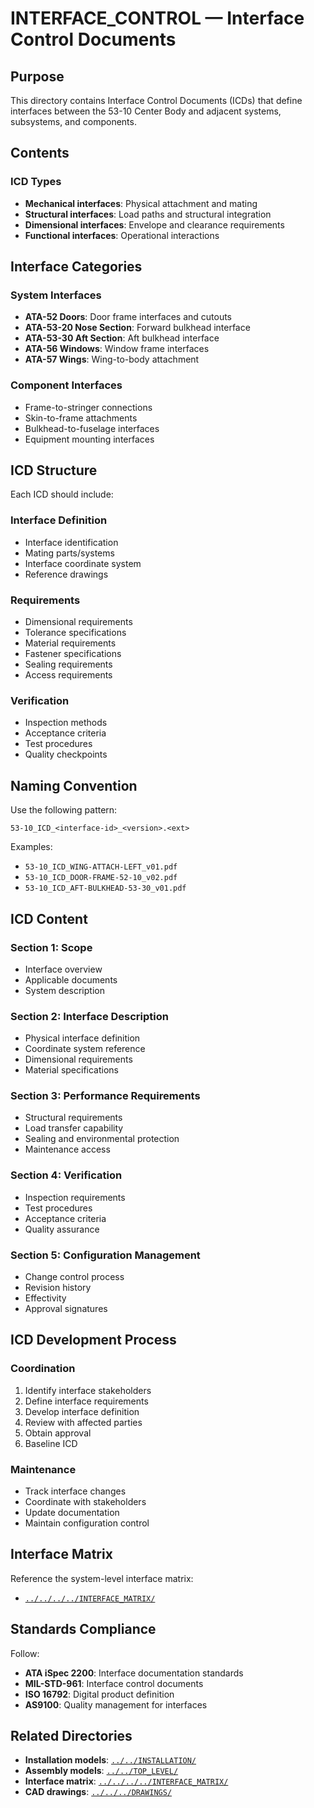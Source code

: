 # INTERFACE_CONTROL — Interface Control Documents

## Purpose

This directory contains Interface Control Documents (ICDs) that define interfaces between the 53-10 Center Body and adjacent systems, subsystems, and components.

## Contents

### ICD Types
- **Mechanical interfaces**: Physical attachment and mating
- **Structural interfaces**: Load paths and structural integration
- **Dimensional interfaces**: Envelope and clearance requirements
- **Functional interfaces**: Operational interactions

## Interface Categories

### System Interfaces
- **ATA-52 Doors**: Door frame interfaces and cutouts
- **ATA-53-20 Nose Section**: Forward bulkhead interface
- **ATA-53-30 Aft Section**: Aft bulkhead interface
- **ATA-56 Windows**: Window frame interfaces
- **ATA-57 Wings**: Wing-to-body attachment

### Component Interfaces
- Frame-to-stringer connections
- Skin-to-frame attachments
- Bulkhead-to-fuselage interfaces
- Equipment mounting interfaces

## ICD Structure

Each ICD should include:

### Interface Definition
- Interface identification
- Mating parts/systems
- Interface coordinate system
- Reference drawings

### Requirements
- Dimensional requirements
- Tolerance specifications
- Material requirements
- Fastener specifications
- Sealing requirements
- Access requirements

### Verification
- Inspection methods
- Acceptance criteria
- Test procedures
- Quality checkpoints

## Naming Convention

Use the following pattern:
```
53-10_ICD_<interface-id>_<version>.<ext>
```

Examples:
- `53-10_ICD_WING-ATTACH-LEFT_v01.pdf`
- `53-10_ICD_DOOR-FRAME-52-10_v02.pdf`
- `53-10_ICD_AFT-BULKHEAD-53-30_v01.pdf`

## ICD Content

### Section 1: Scope
- Interface overview
- Applicable documents
- System description

### Section 2: Interface Description
- Physical interface definition
- Coordinate system reference
- Dimensional requirements
- Material specifications

### Section 3: Performance Requirements
- Structural requirements
- Load transfer capability
- Sealing and environmental protection
- Maintenance access

### Section 4: Verification
- Inspection requirements
- Test procedures
- Acceptance criteria
- Quality assurance

### Section 5: Configuration Management
- Change control process
- Revision history
- Effectivity
- Approval signatures

## ICD Development Process

### Coordination
1. Identify interface stakeholders
2. Define interface requirements
3. Develop interface definition
4. Review with affected parties
5. Obtain approval
6. Baseline ICD

### Maintenance
- Track interface changes
- Coordinate with stakeholders
- Update documentation
- Maintain configuration control

## Interface Matrix

Reference the system-level interface matrix:
- [`../../../../INTERFACE_MATRIX/`](../../../../INTERFACE_MATRIX/)

## Standards Compliance

Follow:
- **ATA iSpec 2200**: Interface documentation standards
- **MIL-STD-961**: Interface control documents
- **ISO 16792**: Digital product definition
- **AS9100**: Quality management for interfaces

## Related Directories

- **Installation models**: [`../../INSTALLATION/`](../../INSTALLATION/)
- **Assembly models**: [`../../TOP_LEVEL/`](../../TOP_LEVEL/)
- **Interface matrix**: [`../../../../INTERFACE_MATRIX/`](../../../../INTERFACE_MATRIX/)
- **CAD drawings**: [`../../../DRAWINGS/`](../../../DRAWINGS/)
